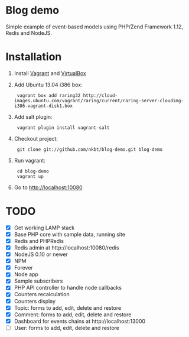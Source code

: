 Blog demo
====

Simple example of event-based models using PHP/Zend Framework 1.12, Redis and NodeJS.

Installation
====

1. Install [Vagrant](http://www.vagrantup.com/) and [VirtualBox](https://www.virtualbox.org/)
2. Add Ubuntu 13.04 i386 box:

        vagrant box add raring32 http://cloud-images.ubuntu.com/vagrant/raring/current/raring-server-cloudimg-i386-vagrant-disk1.box

3. Add salt plugin:

        vagrant plugin install vagrant-salt

4. Checkout project:

        git clone git://github.com/nkbt/blog-demo.git blog-demo

5. Run vagrant:

        cd blog-demo
        vagrant up

6. Go to [http://localhost:10080](http://localhost:10080)


TODO
====

- [x] Get working LAMP stack
- [x] Base PHP core with sample data, running site
- [x] Redis and PHPRedis
- [x] Redis admin at http://localhost:10080/redis
- [x] NodeJS 0.10 or newer
- [x] NPM
- [x] Forever
- [x] Node app
- [x] Sample subscribers
- [x] PHP API controller to handle node callbacks
- [x] Counters recalculation
- [x] Counters display
- [x] Topic: forms to add, edit, delete and restore
- [x] Comment: forms to add, edit, delete and restore
- [x] Dashboard for events chains at http://localhost:13000
- [ ] User: forms to add, edit, delete and restore
